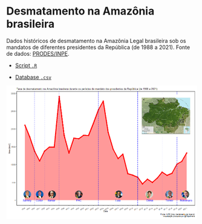 # Desmatamento na Amazônia brasileira

Dados históricos de desmatamento na Amazônia Legal brasileira sob os mandatos de diferentes presidentes da República (de 1988 a 2021). Fonte de dados: [PRODES/INPE](http://terrabrasilis.dpi.inpe.br).

- [Script `.R`](https://github.com/fblpalmeira/desmatamento_amazonia/blob/main/data/amazonia_portuguese_sep_2022.R)

- [Database `.csv`](https://github.com/fblpalmeira/desmatamento_amazonia/blob/main/data/amazonia_deforestation.csv)

<img src="https://github.com/fblpalmeira/desmatamento_amazonia/blob/main/data/amazonia_desmatamento2.png">
